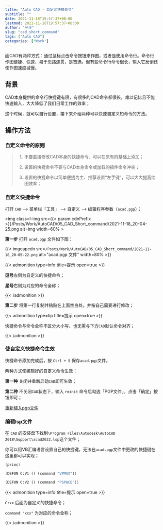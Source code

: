 ```yaml
---
title: "Auto CAD - 自定义快捷命令"
subtitle: ""
date: 2021-11-18T19:57:37+08:00
lastmod: 2021-11-18T19:57:37+08:00
author: "守正"
slug: "cad_short_command"
tags: ["Auto CAD"]
categories: ["Work"]
---
```


画CAD有两种方式：通过鼠标点击命令按钮来作图，或者是使用命令行。命令行作图便捷、快速、易于思路连贯，是首选。但有些命令行命令很长，输入它反倒还使作图速度减慢。

<!--more-->

## 背景

CAD本身提供的命令行快捷键有限，有很多的CAD命令都很长，难以记忆且不能快速输入，大大降低了我们日常工作的效率；

这个时候，就可以自行设置，接下来介绍两种可以快速自定义短命令的方法。

## 操作方法

### 自定义命令的原则

> 1. 不要直接修改CAD本身的快捷命令、可以在原有的基础上添加；
>
> 2. 设置的快捷命令不要与CAD本身命令或加载的插件命令冲突；
>
> 3. 设置的快捷命令以简单便捷为主、推荐设置“左手键”，可以大大提高绘图效率；

### 自定义快捷命令

打开 `CAD` --> 菜单栏「工具」 --> 自定义 --> 编辑程序参数（`acad.pgp`）；

<img class=l-img src={{< param cdnPrefix >}}/Posts/Work/AutoCAD/05_CAD_Short_command/2021-11-18_20-04-25.png alt=img width=60% >

**第一步** 打开 `acad.pgp` 文件如下图：

{{< imgcapcdn src=`/Posts/Work/AutoCAD/05_CAD_Short_command/2021-11-18_20-05-22.png` alt="acad.pgp 文件" width=80% >}}

{{< admonition type=info title=提示 open=true >}}

**逗号**左侧为自定义的快捷命令；

**星号**右侧为对应的命令全称；

{{< /admonition >}}

**第二步** 将第一行复制并粘贴在上面空白处，并按自己需要进行修改；

{{< admonition type=tip title=提示 open=true >}}

快捷命令与命令全称不区分大小写、也无需与下方`CAD`默认命令对齐；

{{< /admonition >}}

### 使自定义快捷命令生效

快捷命令添加完成后，按 `Ctrl + S` 保存`acad.pgp`文件。

两种方式使编辑好的自定义命令生效：

**第一种** 关闭并重新启动`CAD`即可生效；

**第二种** 不关闭`CAD`状态下，输入 `reinit` 命令后勾选「PGP文件」，点击「确定」按钮即可；

[重新植入pgp文件](/posts/cad-skills-problem/#重新植入pgp)

### 编辑lsp文件

在 `CAD` 的安装盘下找到`\Program Files\Autodesk\AutoCAD 2018\Support\acad2022.lsp`这个文件；

你可以用VB汇编语言设置自己的快捷键。无法在`acad.pgp`文件中更改的快捷键在这里都可以实现；

```vb
(princ)

(DEFUN C:V1 () (command "VPMAX"))

(DEFUN C:V2 () (command "PSPACE"))
```

{{< admonition type=info title=提示 open=true >}}

`C:xx` 后面为自定义的快捷命令；

`command "xxx"` 为对应的命令全称；

{{< /admonition >}}
